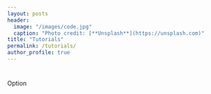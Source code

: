 ```yaml
---
layout: posts
header:
  image: "/images/code.jpg"
  caption: "Photo credit: [**Unsplash**](https://unsplash.com)"
title: "Tutorials"
permalink: /tutorials/
author_profile: true
---
```


#
Option 

